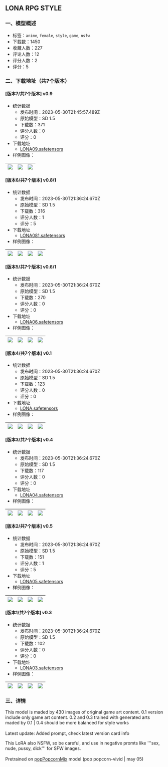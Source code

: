 ## LONA RPG STYLE
### 一、模型概述

- 标签：`anime`, `female`, `style`, `game`, `nsfw`
- 下载数：1450
- 收藏人数：227
- 评论人数：12
- 评分人数：2
- 评分：5

### 二、下载地址（共7个版本）

#### [版本7/共7个版本] v0.9

- 统计数据
  - 发布时间：2023-05-30T21:45:57.489Z
  - 原始模型：SD 1.5
  - 下载数：371
  - 评分人数：0
  - 评分：0
- 下载地址
  - [LONA09.safetensors](https://civitai.com/api/download/models/85837)
- 样例图像：

| <img src="https://image.civitai.com/xG1nkqKTMzGDvpLrqFT7WA/4bb05c04-5d11-4eb6-82af-1f777f772894/width=450/973657.jpeg" /> | <img src="https://image.civitai.com/xG1nkqKTMzGDvpLrqFT7WA/c7b77740-f3cb-458b-b68c-6996a912623b/width=450/973658.jpeg" /> | <img src="https://image.civitai.com/xG1nkqKTMzGDvpLrqFT7WA/f48740b3-5e8a-4a6c-a37d-858252597f08/width=450/973660.jpeg" /> |
| ---- | ---- | ---- |

#### [版本6/共7个版本] v0.8\1

- 统计数据
  - 发布时间：2023-05-30T21:36:24.670Z
  - 原始模型：SD 1.5
  - 下载数：316
  - 评分人数：1
  - 评分：5
- 下载地址
  - [LONA081.safetensors](https://civitai.com/api/download/models/78693)
- 样例图像：

| <img src="https://image.civitai.com/xG1nkqKTMzGDvpLrqFT7WA/548271ad-3e67-4f5e-acb0-295b62aa8dd8/width=450/886330.jpeg" /> | <img src="https://image.civitai.com/xG1nkqKTMzGDvpLrqFT7WA/676f400d-22bb-4dba-87ca-72ccfd3aa877/width=450/882034.jpeg" /> | <img src="https://image.civitai.com/xG1nkqKTMzGDvpLrqFT7WA/7d2e6bf7-5d39-42db-bdb5-75925dec2650/width=450/882039.jpeg" /> | <img src="https://image.civitai.com/xG1nkqKTMzGDvpLrqFT7WA/ebede966-5c41-4bf0-805d-a384ea7a8ad4/width=450/882046.jpeg" /> |
| ---- | ---- | ---- | ---- |

#### [版本5/共7个版本] v0.6/1

- 统计数据
  - 发布时间：2023-05-30T21:36:24.670Z
  - 原始模型：SD 1.5
  - 下载数：270
  - 评分人数：0
  - 评分：0
- 下载地址
  - [LONA06.safetensors](https://civitai.com/api/download/models/75306)
- 样例图像：

| <img src="https://image.civitai.com/xG1nkqKTMzGDvpLrqFT7WA/84c22720-6ef6-4f53-b13f-165082229d0a/width=450/842165.jpeg" /> | <img src="https://image.civitai.com/xG1nkqKTMzGDvpLrqFT7WA/c67a235e-7913-446e-a259-447d49676478/width=450/842185.jpeg" /> | <img src="https://image.civitai.com/xG1nkqKTMzGDvpLrqFT7WA/4e3f33f2-e010-43b2-ad96-5a7934000c99/width=450/842168.jpeg" /> | <img src="https://image.civitai.com/xG1nkqKTMzGDvpLrqFT7WA/ac2106bc-bbdb-461d-9024-e6614c7c766f/width=450/842172.jpeg" /> |
| ---- | ---- | ---- | ---- |

#### [版本4/共7个版本] v0.1

- 统计数据
  - 发布时间：2023-05-30T21:36:24.670Z
  - 原始模型：SD 1.5
  - 下载数：123
  - 评分人数：0
  - 评分：0
- 下载地址
  - [LONA.safetensors](https://civitai.com/api/download/models/70829)
- 样例图像：

| <img src="https://image.civitai.com/xG1nkqKTMzGDvpLrqFT7WA/98f4f423-6bcc-491e-a9c7-6ce8113c0813/width=450/791267.jpeg" /> | <img src="https://image.civitai.com/xG1nkqKTMzGDvpLrqFT7WA/cab66575-ec50-45d7-82c5-674b75d37f0e/width=450/791270.jpeg" /> | <img src="https://image.civitai.com/xG1nkqKTMzGDvpLrqFT7WA/082a9706-1448-4770-8ff6-e47201c909fb/width=450/791272.jpeg" /> | <img src="https://image.civitai.com/xG1nkqKTMzGDvpLrqFT7WA/0067465b-a9fd-46ed-9c8f-d50ea471121e/width=450/791271.jpeg" /> |
| ---- | ---- | ---- | ---- |

#### [版本3/共7个版本] v0.4

- 统计数据
  - 发布时间：2023-05-30T21:36:24.670Z
  - 原始模型：SD 1.5
  - 下载数：117
  - 评分人数：0
  - 评分：0
- 下载地址
  - [LONA04.safetensors](https://civitai.com/api/download/models/71527)
- 样例图像：

| <img src="https://image.civitai.com/xG1nkqKTMzGDvpLrqFT7WA/76d61611-9e91-4783-a544-a5a3c5ba657c/width=450/798942.jpeg" /> | <img src="https://image.civitai.com/xG1nkqKTMzGDvpLrqFT7WA/a8952793-755a-4ff9-8701-8948cdc86fb1/width=450/798943.jpeg" /> | <img src="https://image.civitai.com/xG1nkqKTMzGDvpLrqFT7WA/643058d5-7741-4b0a-8970-84c3d4d0d6a2/width=450/798941.jpeg" /> | <img src="https://image.civitai.com/xG1nkqKTMzGDvpLrqFT7WA/e97f69fc-8800-44a7-ab7b-895fdc59fe24/width=450/798945.jpeg" /> |
| ---- | ---- | ---- | ---- |

#### [版本2/共7个版本] v0.5

- 统计数据
  - 发布时间：2023-05-30T21:36:24.670Z
  - 原始模型：SD 1.5
  - 下载数：151
  - 评分人数：1
  - 评分：5
- 下载地址
  - [LONA05.safetensors](https://civitai.com/api/download/models/71684)
- 样例图像：

| <img src="https://image.civitai.com/xG1nkqKTMzGDvpLrqFT7WA/fd303083-5930-4ab4-8b64-e0c1d1c9adaa/width=450/804771.jpeg" /> | <img src="https://image.civitai.com/xG1nkqKTMzGDvpLrqFT7WA/b4d528fa-2b06-4b0c-aa1c-36aa00c619bf/width=450/804767.jpeg" /> | <img src="https://image.civitai.com/xG1nkqKTMzGDvpLrqFT7WA/ed27ca4d-49dc-4115-b1ed-b4736adb5925/width=450/804770.jpeg" /> | <img src="https://image.civitai.com/xG1nkqKTMzGDvpLrqFT7WA/ccd8779f-60fb-4023-9a65-c3ee83ac7038/width=450/804772.jpeg" /> |
| ---- | ---- | ---- | ---- |

#### [版本1/共7个版本] v0.3

- 统计数据
  - 发布时间：2023-05-30T21:36:24.670Z
  - 原始模型：SD 1.5
  - 下载数：102
  - 评分人数：0
  - 评分：0
- 下载地址
  - [LONA03.safetensors](https://civitai.com/api/download/models/70871)
- 样例图像：

| <img src="https://image.civitai.com/xG1nkqKTMzGDvpLrqFT7WA/29c9a937-6dc4-41af-951b-f5cd9ea004dc/width=450/791697.jpeg" /> | <img src="https://image.civitai.com/xG1nkqKTMzGDvpLrqFT7WA/515c7fa1-bda8-4cce-a83a-46975eaa9144/width=450/791708.jpeg" /> | <img src="https://image.civitai.com/xG1nkqKTMzGDvpLrqFT7WA/e71e9d1c-77f1-4be9-84a3-cc101bdd69e3/width=450/791704.jpeg" /> | <img src="https://image.civitai.com/xG1nkqKTMzGDvpLrqFT7WA/fdc11d7e-0bfa-4fc4-97f1-c413f0c5a335/width=450/791709.jpeg" /> |
| ---- | ---- | ---- | ---- |


### 三、详情
<p>This model is maded by 430 images of original game art content. 0.1 version include only game art content. 0.2 and 0.3 trained with generated arts maded by 0.1 | 0.4 should be more balanced for style works<br /><br />Latest update: Added prompt, check latest version card info</p><p></p><p>This LoRA also NSFW, so be careful, and use in negative promts like '''sex, nude, pussy, dick''' for SFW images.<br /><br />Pretrained on <a target="_blank" rel="ugc" href="https://civitai.com/models/17399/pop-popcorn-mix">popPopcornMix</a> model (pop popcorn-vivid | may 05)</p>
